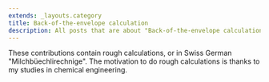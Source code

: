 ```yaml
---
extends: _layouts.category
title: Back-of-the-envelope calculation
description: All posts that are about "Back-of-the-envelope calculation".
---
```

          
These contributions contain rough calculations, or in Swiss German "Milchbüechlirechnige".
The motivation to do rough calculations is thanks to my studies in chemical engineering.

